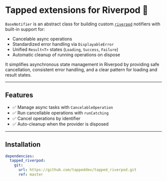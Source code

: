 # Tapped extensions for Riverpod 🚀

`BaseNotifier` is an abstract class for building custom [`riverpod`](https://pub.dev/packages/riverpod) notifiers with
built-in support for:

- Cancelable async operations
- Standardized error handling via `DisplayableError`
- Unified `Result<T>` states (`Loading`, `Success`, `Failure`)
- Automatic cleanup of running operations on dispose

It simplifies asynchronous state management in Riverpod by providing safe cancellation, consistent error handling, and a
clear pattern for loading and result states.

---

## Features

- ✅ Manage async tasks with `CancelableOperation`
- ✅ Run cancellable operations with `runCatching`
- ✅ Cancel operations by identifier
- ✅ Auto-cleanup when the provider is disposed

---

## Installation

```yaml
dependencies:
  tapped_riverpod:
    git:
      url: https://github.com/tappeddev/tapped_riverpod.git
      ref: master
```
